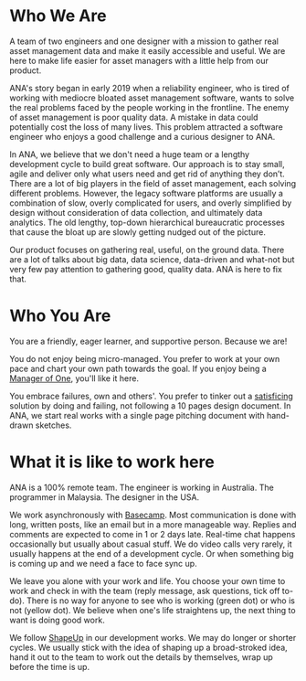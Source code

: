 # Who We Are

A team of two engineers and one designer with a mission to gather real asset management data and make it easily accessible and useful. We are here to make life easier for asset managers with a little help from our product.

ANA's story began in early 2019 when a reliability engineer, who is tired of working with mediocre bloated asset management software, wants to solve the real problems faced by the people working in the frontline. The enemy of asset management is poor quality data. A mistake in data could potentially cost the loss of many lives. This problem attracted a software engineer who enjoys a good challenge and a curious designer to ANA.

In ANA, we believe that we don't need a huge team or a lengthy development cycle to build great software. Our approach is to stay small, agile and deliver only what users need and get rid of anything they don’t. There are a lot of big players in the field of asset management, each solving different problems. However, the legacy software platforms are usually a combination of slow, overly complicated for users, and overly simplified by design without consideration of data collection, and ultimately data analytics. The old lengthy, top-down hierarchical bureaucratic processes that cause the bloat up are slowly getting nudged out of the picture.

Our product focuses on gathering real, useful, on the ground data. There are a lot of talks about big data, data science, data-driven and what-not but very few pay attention to gathering good, quality data. ANA is here to fix that.

# Who You Are

You are a friendly, eager learner, and supportive person. Because we are!

You do not enjoy being micro-managed. You prefer to work at your own pace and chart your own path towards the goal. If you enjoy being a [Manager of One](https://signalvnoise.com/posts/1430-hire-managers-of-one), you'll like it here.

You embrace failures, own and others'. You prefer to tinker out a [satisficing](https://en.wikipedia.org/wiki/Satisficing) solution by doing and failing, not following a 10 pages design document. In ANA, we start real works with a single page pitching document with hand-drawn sketches.

# What it is like to work here

ANA is a 100% remote team. The engineer is working in Australia. The programmer in Malaysia. The designer in the USA.

We work asynchronously with [Basecamp](https://basecamp.com). Most communication is done with long, written posts, like an email but in a more manageable way. Replies and comments are expected to come in 1 or 2 days late. Real-time chat happens occasionally but usually about casual stuff. We do video calls very rarely, it usually happens at the end of a development cycle. Or when something big is coming up and we need a face to face sync up.

We leave you alone with your work and life. You choose your own time to work and check in with the team (reply message, ask questions, tick off to-do). There is no way for anyone to see who is working (green dot) or who is not (yellow dot). We believe when one's life straightens up, the next thing to want is doing good work.

We follow [ShapeUp](https://basecamp.com/shapeup) in our development works. We may do longer or shorter cycles. We usually stick with the idea of shaping up a broad-stroked idea, hand it out to the team to work out the details by themselves, wrap up before the time is up.
